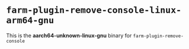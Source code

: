 # `farm-plugin-remove-console-linux-arm64-gnu`

This is the **aarch64-unknown-linux-gnu** binary for `farm-plugin-remove-console`
